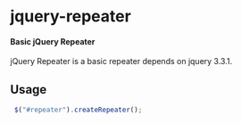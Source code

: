 # jquery-repeater

#### Basic jQuery Repeater

jQuery Repeater is a basic repeater depends on jquery 3.3.1.

## Usage

```javascript
 $("#repeater").createRepeater();
